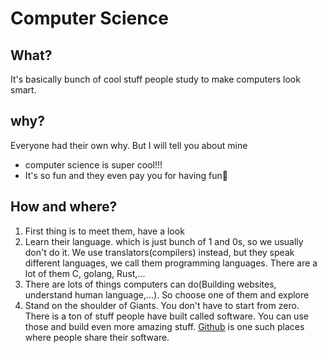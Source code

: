 # Computer Science

## What?

It's basically bunch of cool stuff people study to make computers look smart.

## why?

Everyone had their own why. But I will tell you about mine

- computer science is super cool!!!
- It's so fun and they even pay you for having fun🤩 

## How and where?

1. First thing is to meet them, have a look
2. Learn their language. which is just bunch of 1 and 0s, so we usually don't do it. We use translators(compilers) instead, but they speak different languages, we call them programming languages. There are a lot of them C, golang, Rust,...
3. There are lots of things computers can do(Building websites, understand human language,...). So choose one of them and explore
4. Stand on the shoulder of Giants. You don't have to start from zero. There is a ton of stuff people have built called software. You can use those and build even more amazing stuff. [Github](https://github.com) is one such places where people share their software.













